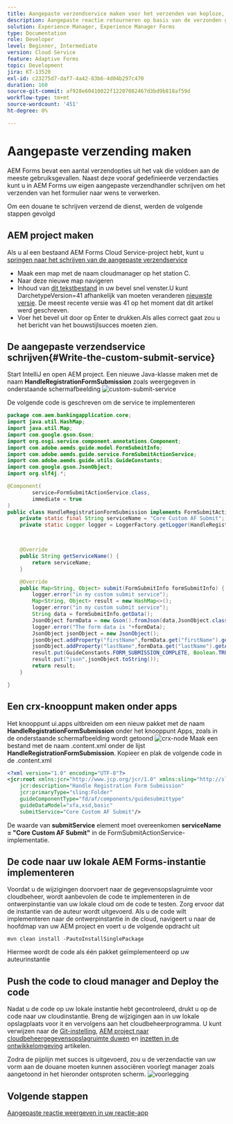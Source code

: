 ```yaml
---
title: Aangepaste verzendservice maken voor het verzenden van koploze, adaptieve formulieren
description: Aangepaste reactie retourneren op basis van de verzonden gegevens
solution: Experience Manager, Experience Manager Forms
type: Documentation
role: Developer
level: Beginner, Intermediate
version: Cloud Service
feature: Adaptive Forms
topic: Development
jira: KT-13520
exl-id: c23275d7-daf7-4a42-83b6-4d04b297c470
duration: 160
source-git-commit: af928e60410022f12207082467d3bd9b818af59d
workflow-type: tm+mt
source-wordcount: '451'
ht-degree: 0%

---
```


# Aangepaste verzending maken

AEM Forms bevat een aantal verzendopties uit het vak die voldoen aan de meeste gebruiksgevallen. Naast deze vooraf gedefinieerde verzendacties kunt u in AEM Forms uw eigen aangepaste verzendhandler schrijven om het verzenden van het formulier naar wens te verwerken.

Om een douane te schrijven verzend de dienst, werden de volgende stappen gevolgd

## AEM project maken

Als u al een bestaand AEM Forms Cloud Service-project hebt, kunt u [springen naar het schrijven van de aangepaste verzendservice](#Write-the-custom-submit-service)

* Maak een map met de naam cloudmanager op het station C.
* Naar deze nieuwe map navigeren
* Inhoud van [dit tekstbestand](./assets/creating-maven-project.txt) in uw bevel snel venster.U kunt DarchetypeVersion=41 afhankelijk van moeten veranderen [nieuwste versie](https://github.com/adobe/aem-project-archetype/releases). De meest recente versie was 41 op het moment dat dit artikel werd geschreven.
* Voer het bevel uit door op Enter te drukken.Als alles correct gaat zou u het bericht van het bouwstijlsucces moeten zien.

## De aangepaste verzendservice schrijven{#Write-the-custom-submit-service}

Start IntelliJ en open AEM project. Een nieuwe Java-klasse maken met de naam **HandleRegistrationFormSubmission** zoals weergegeven in onderstaande schermafbeelding
![custom-submit-service](./assets/custom-submit-service.png)

De volgende code is geschreven om de service te implementeren

```java
package com.aem.bankingapplication.core;
import java.util.HashMap;
import java.util.Map;
import com.google.gson.Gson;
import org.osgi.service.component.annotations.Component;
import com.adobe.aemds.guide.model.FormSubmitInfo;
import com.adobe.aemds.guide.service.FormSubmitActionService;
import com.adobe.aemds.guide.utils.GuideConstants;
import com.google.gson.JsonObject;
import org.slf4j.*;

@Component(
        service=FormSubmitActionService.class,
        immediate = true
)
public class HandleRegistrationFormSubmission implements FormSubmitActionService {
    private static final String serviceName = "Core Custom AF Submit";
    private static Logger logger = LoggerFactory.getLogger(HandleRegistrationFormSubmission.class);



    @Override
    public String getServiceName() {
        return serviceName;
    }

    @Override
    public Map<String, Object> submit(FormSubmitInfo formSubmitInfo) {
        logger.error("in my custom submit service");
        Map<String, Object> result = new HashMap<>();
        logger.error("in my custom submit service");
        String data = formSubmitInfo.getData();
        JsonObject formData = new Gson().fromJson(data,JsonObject.class);
        logger.error("The form data is "+formData);
        JsonObject jsonObject = new JsonObject();
        jsonObject.addProperty("firstName",formData.get("firstName").getAsString());
        jsonObject.addProperty("lastName",formData.get("lastName").getAsString());
        result.put(GuideConstants.FORM_SUBMISSION_COMPLETE, Boolean.TRUE);
        result.put("json",jsonObject.toString());
        return result;
    }

}
```

## Een crx-knooppunt maken onder apps

Het knooppunt ui.apps uitbreiden om een nieuw pakket met de naam **HandleRegistrationFormSubmission** onder het knooppunt Apps, zoals in de onderstaande schermafbeelding wordt getoond
![crx-node](./assets/crx-node.png)
Maak een bestand met de naam .content.xml onder de lijst **HandleRegistrationFormSubmission**. Kopieer en plak de volgende code in de .content.xml

```xml
<?xml version="1.0" encoding="UTF-8"?>
<jcr:root xmlns:jcr="http://www.jcp.org/jcr/1.0" xmlns:sling="http://sling.apache.org/jcr/sling/1.0"
    jcr:description="Handle Registration Form Submission"
    jcr:primaryType="sling:Folder"
    guideComponentType="fd/af/components/guidesubmittype"
    guideDataModel="xfa,xsd,basic"
    submitService="Core Custom AF Submit"/>
```

De waarde van **submitService** element moet overeenkomen  **serviceName = &quot;Core Custom AF Submit&quot;** in de FormSubmitActionService-implementatie.

## De code naar uw lokale AEM Forms-instantie implementeren

Voordat u de wijzigingen doorvoert naar de gegevensopslagruimte voor cloudbeheer, wordt aanbevolen de code te implementeren in de ontwerpinstantie van uw lokale cloud om de code te testen. Zorg ervoor dat de instantie van de auteur wordt uitgevoerd.
Als u de code wilt implementeren naar de ontwerpinstantie in de cloud, navigeert u naar de hoofdmap van uw AEM project en voert u de volgende opdracht uit

```
mvn clean install -PautoInstallSinglePackage
```

Hiermee wordt de code als één pakket geïmplementeerd op uw auteurinstantie

## Push the code to cloud manager and Deploy the code

Nadat u de code op uw lokale instantie hebt gecontroleerd, drukt u op de code naar uw cloudinstantie.
Breng de wijzigingen aan in uw lokale opslagplaats voor it en vervolgens aan het cloudbeheerprogramma. U kunt verwijzen naar de  [Git-instelling](https://experienceleague.adobe.com/docs/experience-manager-learn/cloud-service/forms/developing-for-cloud-service/setup-git.html), [AEM project naar cloudbeheergegevensopslagruimte duwen](https://experienceleague.adobe.com/docs/experience-manager-learn/cloud-service/forms/developing-for-cloud-service/push-project-to-cloud-manager-git.html) en [inzetten in de ontwikkelomgeving](https://experienceleague.adobe.com/docs/experience-manager-learn/cloud-service/forms/developing-for-cloud-service/deploy-to-dev-environment.html) artikelen.

Zodra de pijplijn met succes is uitgevoerd, zou u de verzendactie van uw vorm aan de douane moeten kunnen associëren voorlegt manager zoals aangetoond in het hieronder ontsproten scherm.
![voorlegging](./assets/configure-submit-action.png)

## Volgende stappen

[Aangepaste reactie weergeven in uw reactie-app](./handle-response-react-app.md)

